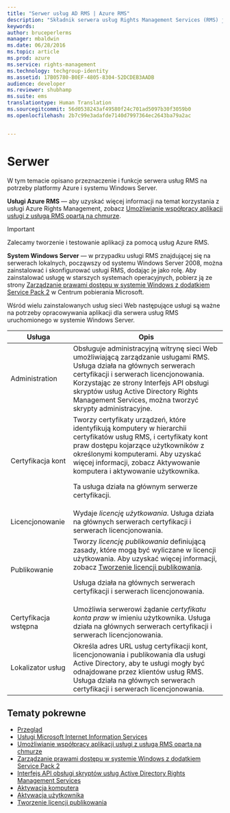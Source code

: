 ```yaml
---
title: "Serwer usług AD RMS | Azure RMS"
description: "Składnik serwera usług Rights Management Services (RMS) jest implementowany przez zestaw usług sieci Web, które działają na bazie usługi Microsoft Internet Information Services."
keywords: 
author: bruceperlerms
manager: mbaldwin
ms.date: 06/28/2016
ms.topic: article
ms.prod: azure
ms.service: rights-management
ms.technology: techgroup-identity
ms.assetid: 17B05780-B0EF-4805-8304-52DCDEB3AADB
audience: developer
ms.reviewer: shubhamp
ms.suite: ems
translationtype: Human Translation
ms.sourcegitcommit: 56d0538243af49580f24c701ad5097b30f3059b0
ms.openlocfilehash: 2b7c99e3adafde7140d7997364ec2643ba79a2ac


---
```


# Serwer

W tym temacie opisano przeznaczenie i funkcje serwera usług RMS na potrzeby platformy Azure i systemu Windows Server.

**Usługi Azure RMS** — aby uzyskać więcej informacji na temat korzystania z usługi Azure Rights Management, zobacz [Umożliwianie współpracy aplikacji usługi z usługą RMS opartą na chmurze](how-to-use-file-api-with-aadrm-cloud.md).

> [!IMPORTANT] 
> Zalecamy tworzenie i testowanie aplikacji za pomocą usług Azure RMS.

**System Windows Server** — w przypadku usługi RMS znajdującej się na serwerach lokalnych, począwszy od systemu Windows Server 2008, można zainstalować i skonfigurować usługi RMS, dodając je jako rolę. Aby zainstalować usługę w starszych systemach operacyjnych, pobierz ją ze strony [Zarządzanie prawami dostępu w systemie Windows z dodatkiem Service Pack 2](http://www.microsoft.com/download/en/details.aspx?id=4909) w Centrum pobierania Microsoft.

Wśród wielu zainstalowanych usług sieci Web następujące usługi są ważne na potrzeby opracowywania aplikacji dla serwera usług RMS uruchomionego w systemie Windows Server.

| Usługa | Opis |
|---------|-------------|
| Administration | Obsługuje administracyjną witrynę sieci Web umożliwiającą zarządzanie usługami RMS. Usługa działa na głównych serwerach certyfikacji i serwerach licencjonowania. Korzystając ze strony Interfejs API obsługi skryptów usług Active Directory Rights Management Services, można tworzyć skrypty administracyjne.|
| Certyfikacja kont |Tworzy certyfikaty urządzeń, które identyfikują komputery w hierarchii certyfikatów usług RMS, i certyfikaty kont praw dostępu kojarzące użytkowników z określonymi komputerami. Aby uzyskać więcej informacji, zobacz Aktywowanie komputera i aktywowanie użytkownika.<p><p>Ta usługa działa na głównym serwerze certyfikacji. |
|Licencjonowanie | Wydaje *licencję użytkowania*. Usługa działa na głównych serwerach certyfikacji i serwerach licencjonowania.|
|Publikowanie | Tworzy *licencję publikowania* definiującą zasady, które mogą być wyliczane w licencji użytkowania. Aby uzyskać więcej informacji, zobacz [Tworzenie licencji publikowania](https://msdn.microsoft.com/library/Aa362355).<p><p>Usługa działa na głównych serwerach certyfikacji i serwerach licencjonowania.|
|Certyfikacja wstępna | Umożliwia serwerowi żądanie *certyfikatu konta praw* w imieniu użytkownika. Usługa działa na głównych serwerach certyfikacji i serwerach licencjonowania.|
|Lokalizator usług | Określa adres URL usług certyfikacji kont, licencjonowania i publikowania dla usługi Active Directory, aby te usługi mogły być odnajdowane przez klientów usług RMS. Usługa działa na głównych serwerach certyfikacji i serwerach licencjonowania.|

## Tematy pokrewne ##
* [Przegląd](ad-rms-overview.md)
* [Usługi Microsoft Internet Information Services](http://www.iis.net/overview)
* [Umożliwianie współpracy aplikacji usługi z usługą RMS opartą na chmurze](how-to-use-file-api-with-aadrm-cloud.md)
* [Zarządzanie prawami dostępu w systemie Windows z dodatkiem Service Pack 2](http://www.microsoft.com/download/en/details.aspx?id=4909)
* [Interfejs API obsługi skryptów usług Active Directory Rights Management Services](https://msdn.microsoft.com/library/Bb968797)
* [Aktywacja komputera](https://msdn.microsoft.com/library/Cc530377)
* [Aktywacja użytkownika](https://msdn.microsoft.com/library/Cc530378)
* [Tworzenie licencji publikowania](https://msdn.microsoft.com/library/Aa362355)

 

 



<!--HONumber=Jul16_HO3-->


